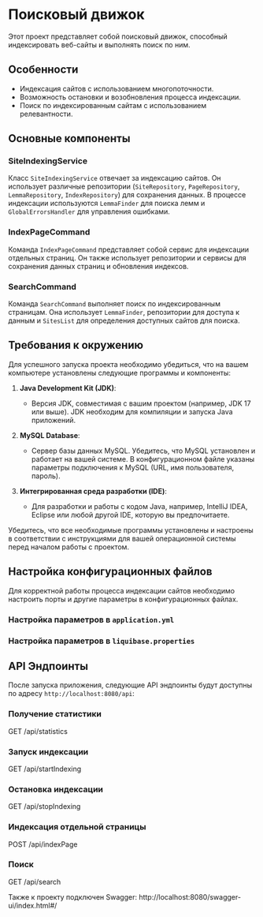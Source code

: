 # Поисковый движок

Этот проект представляет собой поисковый движок, способный индексировать веб-сайты и выполнять поиск по ним.

## Особенности

- Индексация сайтов с использованием многопоточности.
- Возможность остановки и возобновления процесса индексации.
- Поиск по индексированным сайтам с использованием релевантности.

## Основные компоненты

### SiteIndexingService

Класс `SiteIndexingService` отвечает за индексацию сайтов. Он использует различные репозитории (`SiteRepository`, `PageRepository`, `LemmaRepository`, `IndexRepository`) для сохранения данных. В процессе индексации используются `LemmaFinder` для поиска лемм и `GlobalErrorsHandler` для управления ошибками.

### IndexPageCommand

Команда `IndexPageCommand` представляет собой сервис для индексации отдельных страниц. Он также использует репозитории и сервисы для сохранения данных страниц и обновления индексов.

### SearchCommand

Команда `SearchCommand` выполняет поиск по индексированным страницам. Она использует `LemmaFinder`, репозитории для доступа к данным и `SitesList` для определения доступных сайтов для поиска.


## Требования к окружению

Для успешного запуска проекта необходимо убедиться, что на вашем компьютере установлены следующие программы и компоненты:

1. **Java Development Kit (JDK)**:
    - Версия JDK, совместимая с вашим проектом (например, JDK 17 или выше). JDK необходим для компиляции и запуска Java приложений.

2. **MySQL Database**:
    - Сервер базы данных MySQL. Убедитесь, что MySQL установлен и работает на вашей системе. В конфигурационном файле указаны параметры подключения к MySQL (URL, имя пользователя, пароль).

3. **Интегрированная среда разработки (IDE)**:
    - Для разработки и работы с кодом Java, например, IntelliJ IDEA, Eclipse или любой другой IDE, которую вы предпочитаете.

Убедитесь, что все необходимые программы установлены и настроены в соответствии с инструкциями для вашей операционной системы перед началом работы с проектом.


## Настройка конфигурационных файлов

Для корректной работы процесса индексации сайтов необходимо настроить порты и другие параметры в конфигурационных файлах. 

###  Настройка параметров в `application.yml`
###  Настройка параметров в  `liquibase.properties`


## API Эндпоинты


После запуска приложения, следующие API эндпоинты будут доступны по адресу `http://localhost:8080/api`:

### Получение статистики
GET /api/statistics

### Запуск индексации
GET /api/startIndexing

### Остановка индексации
GET /api/stopIndexing

### Индексация отдельной страницы
POST /api/indexPage

### Поиск
GET /api/search

Также к проекту подключен Swagger: http://localhost:8080/swagger-ui/index.html#/

